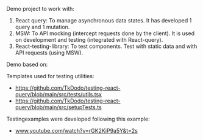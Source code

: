 Demo project to work with:

1. React query: To manage asynchronous data states. It has developed 1 query and 1 mutation.
2. MSW: To API mocking (intercept requests done by the client). It is used on development and testing (integrated with React-query).
3. React-testing-library: To test components. Test with static data and with API requests (using MSW).

Demo based on:

Templates used for testing utilities:

- https://github.com/TkDodo/testing-react-query/blob/main/src/tests/utils.tsx
- https://github.com/TkDodo/testing-react-query/blob/main/src/setupTests.ts


Testingexamples were developed following this example:
- www.youtube.com/watch?v=rGK2KiP9a5Y&t=2s